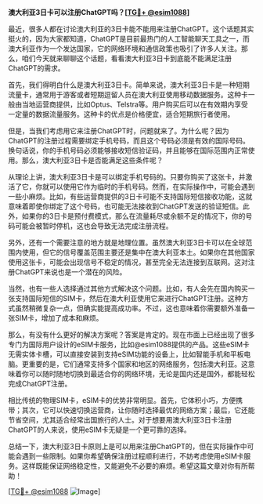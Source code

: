 **澳大利亚3日卡可以注册ChatGPT吗？[[TG💪+ @esim1088](https://t.me/s/esim1088)]**

最近，很多人都在讨论澳大利亚的3日卡能不能用来注册ChatGPT。这个话题其实挺火的，因为大家都知道，ChatGPT是目前最热门的人工智能聊天工具之一，而澳大利亚作为一个发达国家，它的网络环境和通信政策也吸引了许多人关注。那么，咱们今天就来聊聊这个话题，看看澳大利亚3日卡到底能不能满足注册ChatGPT的需求。

首先，我们得明白什么是澳大利亚3日卡。简单来说，澳大利亚3日卡是一种短期流量卡，通常用于游客或者短期逗留人员在澳大利亚使用移动数据服务。这种卡一般由当地运营商提供，比如Optus、Telstra等。用户购买后可以在有效期内享受一定量的数据流量服务。这种卡的优点是价格便宜，适合短期旅行者使用。

但是，当我们考虑用它来注册ChatGPT时，问题就来了。为什么呢？因为ChatGPT的注册过程需要绑定手机号码，而且这个号码必须是有效的国际号码。换句话说，你的手机号码必须能够接收短信验证码，并且能够在国际范围内正常使用。那么，澳大利亚3日卡是否能满足这些条件呢？

从理论上讲，澳大利亚3日卡是可以绑定手机号码的。只要你购买了这张卡，并激活了它，你就可以使用它作为临时的手机号码。然而，在实际操作中，可能会遇到一些小麻烦。比如，有些运营商提供的3日卡可能不支持国际短信接收功能，这就意味着即使你绑定了这个号码，也可能无法接收到ChatGPT发送的验证短信。此外，如果你的3日卡是预付费模式，那么在流量耗尽或余额不足的情况下，你的号码可能会被暂时停机，这也会导致无法完成注册流程。

另外，还有一个需要注意的地方就是地理位置。虽然澳大利亚3日卡可以在全球范围内使用，但它的信号覆盖范围主要还是集中在澳大利亚本土。如果你在其他国家使用这张卡，可能会出现信号不稳定的情况，甚至完全无法连接到互联网。这对注册ChatGPT来说也是一个潜在的风险。

当然，也有一些人选择通过其他方式解决这个问题。比如，有人会先在国内购买一张支持国际短信的SIM卡，然后在澳大利亚使用它来进行ChatGPT注册。这种方式虽然稍微复杂一点，但确实能提高成功率。不过，这也意味着你需要额外准备一张SIM卡，增加了成本和麻烦。

那么，有没有什么更好的解决方案呢？答案是肯定的。现在市面上已经出现了很多专门为国际用户设计的eSIM卡服务，比如@esim1088提供的产品。这些eSIM卡无需实体卡槽，可以直接安装到支持eSIM功能的设备上，比如智能手机和平板电脑。更重要的是，它们通常支持多个国家和地区的网络服务，包括澳大利亚。这意味着你可以随时随地切换到最适合你的网络环境，无论是国内还是国外，都能轻松完成ChatGPT注册。

相比传统的物理SIM卡，eSIM卡的优势非常明显。首先，它体积小巧，方便携带；其次，它可以快速切换运营商，让你随时选择最优的网络方案；最后，它还能节省空间，尤其适合经常出国旅行的人士。对于想要用澳大利亚3日卡注册ChatGPT的人来说，使用eSIM卡无疑是一个更可靠的选择。

总结一下，澳大利亚3日卡原则上是可以用来注册ChatGPT的，但在实际操作中可能会遇到一些限制。如果你希望确保注册过程顺利进行，不妨考虑使用eSIM卡服务。这样既能保证网络稳定性，又能避免不必要的麻烦。希望这篇文章对你有所帮助！

[[TG💪+ @esim1088](https://t.me/s/esim1088) ![Image](https://i.postimg.cc/4NQfJmqS/Snipaste-2025-05-13-00-14-12.png)]